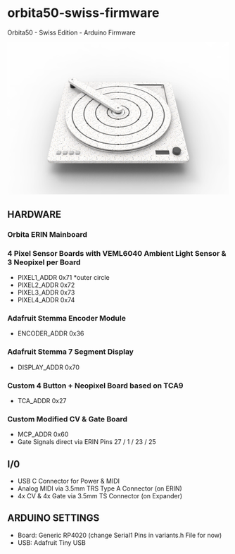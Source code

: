 # orbita50-swiss-firmware
Orbita50 - Swiss Edition - Arduino Firmware

![Orbita 50 Swiss Edition Product Render](/Hardware_Setup/orbita_50_swiss_render9.png?raw=true)


## HARDWARE

### Orbita ERIN Mainboard 

### 4 Pixel Sensor Boards with VEML6040 Ambient Light Sensor & 3 Neopixel per Board
- PIXEL1_ADDR 0x71  *outer circle
- PIXEL2_ADDR 0x72  
- PIXEL3_ADDR 0x73  
- PIXEL4_ADDR 0x74  

### Adafruit Stemma Encoder Module
- ENCODER_ADDR  0x36

### Adafruit Stemma 7 Segment Display
- DISPLAY_ADDR 0x70 

### Custom 4 Button + Neopixel Board based on TCA9
- TCA_ADDR 0x27

### Custom Modified CV & Gate Board
- MCP_ADDR 0x60
- Gate Signals direct via ERIN Pins 27 / 1 / 23 / 25


## I/0

- USB C Connector for Power & MIDI
- Analog MIDI via 3.5mm TRS Type A Connector (on ERIN)
- 4x CV & 4x Gate via 3.5mm TS Connector (on Expander)




## ARDUINO SETTINGS

- Board: Generic RP4020 (change Serial1 Pins in variants.h File for now)
- USB: Adafruit Tiny USB